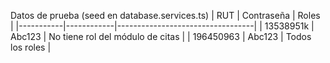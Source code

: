 Datos de prueba (seed en database.services.ts)
| RUT       | Contraseña | Roles                            |
|-----------|------------|----------------------------------|
| 13538951k | Abc123     | No tiene rol del módulo de citas |
| 196450963 | Abc123     | Todos los roles                  |

